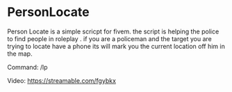 # PersonLocate
Person Locate is a simple scricpt for fivem. 
the script is helping the police to find people in roleplay .
if you are a policeman and the target you are trying to locate have a phone its will mark you the current location off him in the map.

Command: /lp

Video: https://streamable.com/fgybkx


